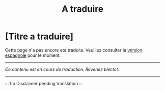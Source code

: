 ﻿---
title: [A traduire]
---

<!-- TODO: translation missing - French version -->

# [Titre a traduire]

Cette page n'a pas encore ete traduite. Veuillez consulter la [version espagnole](/es/mitos-juventud) pour le moment.

---

*Ce contenu est en cours de traduction. Revenez bientot.*

---

::: tip
Disclaimer pending translation
:::

